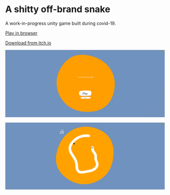 # A shitty off-brand snake

A work-in-progress unity game built during covid-19.

[Play in browser](https://gage-langdon.com/a-shitty-off-brand-snake-game/)

[Download from itch.io](https://gage.itch.io/a-shitty-off-brand-snake)

![menu_screenshot](https://github.com/gage-langdon/A-shitty-off-brand-snake/blob/master/Assets/art/screenshots/menu.png?raw=true)

![menu_screenshot](https://github.com/gage-langdon/A-shitty-off-brand-snake/blob/master/Assets/art/screenshots/gameplay.png?raw=true)
